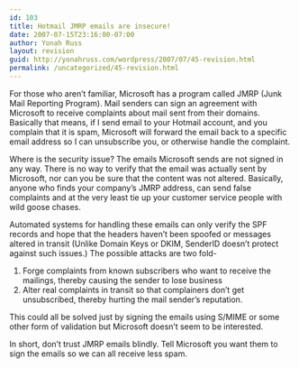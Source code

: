 ```yaml
---
id: 103
title: Hotmail JMRP emails are insecure!
date: 2007-07-15T23:16:00-07:00
author: Yonah Russ
layout: revision
guid: http://yonahruss.com/wordpress/2007/07/45-revision.html
permalink: /uncategorized/45-revision.html
---
```

For those who aren&#8217;t familiar, Microsoft has a program called JMRP (Junk Mail Reporting Program). Mail senders can sign an agreement with Microsoft to receive complaints about mail sent from their domains. Basically that means, if I send email to your Hotmail account, and you complain that it is spam, Microsoft will forward the email back to a specific email address so I can unsubscribe you, or otherwise handle the complaint.

Where is the security issue? The emails Microsoft sends are not signed in any way. There is no way to verify that the email was actually sent by Microsoft, nor can you be sure that the content was not altered. Basically, anyone who finds your company&#8217;s JMRP address, can send false complaints and at the very least tie up your customer service people with wild goose chases.

Automated systems for handling these emails can only verify the SPF records and hope that the headers haven&#8217;t been spoofed or messages altered in transit (Unlike Domain Keys or DKIM, SenderID doesn&#8217;t protect against such issues.) The possible attacks are two fold-

  1. Forge complaints from known subscribers who want to receive the mailings, thereby causing the sender to lose business
  2. Alter real complaints in transit so that complainers don&#8217;t get unsubscribed, thereby hurting the mail sender&#8217;s reputation.

This could all be solved just by signing the emails using S/MIME or some other form of validation but Microsoft doesn&#8217;t seem to be interested.

In short, don&#8217;t trust JMRP emails blindly. Tell Microsoft you want them to sign the emails so we can all receive less spam.